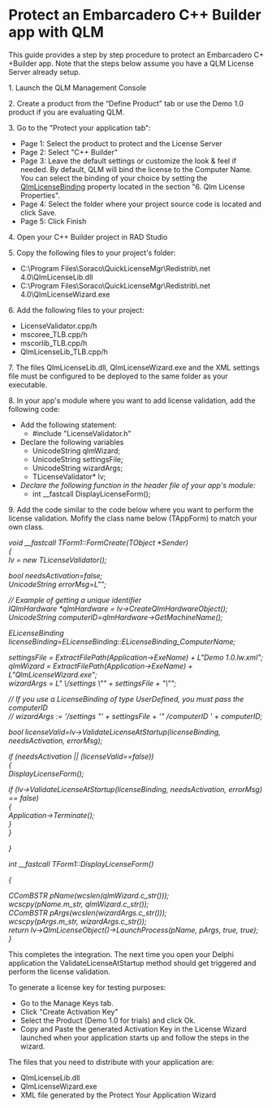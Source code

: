 # Protect an Embarcadero C++ Builder app with QLM

This guide provides a step by step procedure to protect an Embarcadero C+ +Builder app. Note that the steps below assume you have a QLM License Server already setup.

1\. Launch the QLM Management Console

2\. Create a product from the “Define Product” tab or use the Demo 1.0 product if you are evaluating QLM.&#x20;

3\. Go to the "Protect your application tab":

* Page 1: Select the product to protect and the License Server
* Page 2: Select "C++ Builder"
* Page 3: Leave the default settings or customize the look & feel if needed. By default, QLM will bind the license to the Computer Name. You can select the binding of your choice by setting the [QlmLicenseBinding](https://support.soraco.co/hc/en-us/articles/360001183583-QlmLicense-LicenseBinding) property located in the section "6. Qlm License Properties".
* Page 4: Select the folder where your project source code is located and click Save.
* Page 5: Click Finish

4\. Open your C++ Builder project in RAD Studio

5\. Copy the following files to your project's folder:

* C:\Program Files\Soraco\QuickLicenseMgr\Redistrib\\.net 4.0\QlmLicenseLib.dll
* C:\Program Files\Soraco\QuickLicenseMgr\Redistrib\\.net 4.0\QlmLicenseWizard.exe

6\. Add the following files to your project:

* LicenseValidator.cpp/h
* mscoree\_TLB.cpp/h
* mscorlib\_TLB.cpp/h
* QlmLicenseLib\_TLB.cpp/h

7\. The files QlmLicenseLib.dll, QlmLicenseWizard.exe and the XML settings file must be configured to be deployed to the same folder as your executable.

8\. In your app's module where you want to add license validation, add the following code:

* Add the following statement:
  * \#include "LicenseValidator.h"
* Declare the following variables&#x20;
  * UnicodeString qlmWizard;
  * UnicodeString settingsFile;
  * UnicodeString wizardArgs;
  * TLicenseValidator\* lv;
* _Declare the following function in the header file of your app's module:_
  * int \_\_fastcall DisplayLicenseForm();

> &#x20;

9\. Add the code similar to the code below where you want to perform the license validation. Mofify the class name below (TAppForm) to match your own class.

_void \_\_fastcall TForm1::FormCreate(TObject \*Sender)_\
_{_\
&#x20;   _lv = new TLicenseValidator();_

&#x20;   _bool needsActivation=false;_\
&#x20;   _UnicodeString errorMsg=L"";_

&#x20;   _// Example of getting a unique identifier_\
&#x20;   _IQlmHardware \*qlmHardware = lv->CreateQlmHardwareObject();_\
&#x20;   _UnicodeString computerID=qlmHardware->GetMachineName();_

&#x20;   _ELicenseBinding licenseBinding=ELicenseBinding::ELicenseBinding\_ComputerName;_

&#x20;   _settingsFile = ExtractFilePath(Application->ExeName) + L"Demo 1.0.lw.xml";_\
&#x20;   _qlmWizard = ExtractFilePath(Application->ExeName) + L"QlmLicenseWizard.exe";_\
&#x20;   _wizardArgs = L" \\/settings \\"" + settingsFile + "\\"";_

&#x20;   _// If you use a LicenseBinding of type UserDefined, you must pass the computerID_\
&#x20;   _// wizardArgs := '/settings "' + settingsFile + '" /computerID ' + computerID;_

&#x20;   _bool licenseValid=lv->ValidateLicenseAtStartup(licenseBinding, needsActivation, errorMsg);_

&#x20;   _if (needsActivation || (licenseValid==false))_\
&#x20;   _{_\
&#x20;       _DisplayLicenseForm();_

&#x20;       _if (lv->ValidateLicenseAtStartup(licenseBinding, needsActivation, errorMsg) == false)_\
&#x20;       _{_\
&#x20;           _Application->Terminate();_\
&#x20;       _}_\
&#x20;   _}_

_}_

_int \_\_fastcall TForm1::DisplayLicenseForm()_

_{_

&#x20;   _CComBSTR pName(wcslen(qlmWizard.c\_str()));_\
&#x20;   _wcscpy(pName.m\_str, qlmWizard.c\_str());_\
&#x20;   _CComBSTR pArgs(wcslen(wizardArgs.c\_str()));_\
&#x20;   _wcscpy(pArgs.m\_str, wizardArgs.c\_str());_\
&#x20;   _return lv->QlmLicenseObject()->LaunchProcess(pName, pArgs, true, true);_\
_}_

This completes the integration. The next time you open your Delphi application the ValidateLicenseAtStartup method should get triggered and perform the license validation.&#x20;

To generate a license key for testing purposes:

* Go to the Manage Keys tab.
* Click "Create Activation Key"
* Select the Product (Demo 1.0 for trials) and click Ok.
* Copy and Paste the generated Activation Key in the License Wizard launched when your application starts up and follow the steps in the wizard.

The files that you need to distribute with your application are:

* QlmLicenseLib.dll
* QlmLicenseWizard.exe
* XML file generated by the Protect Your Application Wizard
